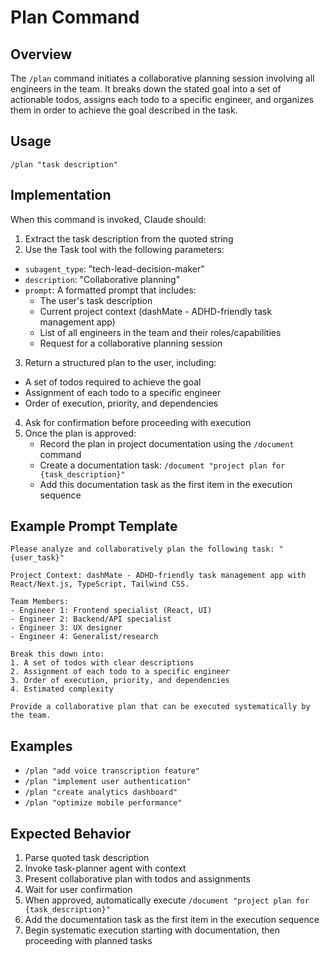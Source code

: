 # Plan Command

## Overview
The `/plan` command initiates a collaborative planning session involving all engineers in the team. It breaks down the stated goal into a set of actionable todos, assigns each todo to a specific engineer, and organizes them in order to achieve the goal described in the task.

## Usage
```
/plan "task description"
```

## Implementation
When this command is invoked, Claude should:

1. Extract the task description from the quoted string
2. Use the Task tool with the following parameters:
  - `subagent_type`: "tech-lead-decision-maker"
  - `description`: "Collaborative planning"
  - `prompt`: A formatted prompt that includes:
    - The user's task description
    - Current project context (dashMate - ADHD-friendly task management app)
    - List of all engineers in the team and their roles/capabilities
    - Request for a collaborative planning session

3. Return a structured plan to the user, including:
  - A set of todos required to achieve the goal
  - Assignment of each todo to a specific engineer
  - Order of execution, priority, and dependencies
4. Ask for confirmation before proceeding with execution
5. Once the plan is approved:
   - Record the plan in project documentation using the `/document` command
   - Create a documentation task: `/document "project plan for {task_description}"`
   - Add this documentation task as the first item in the execution sequence

## Example Prompt Template
```
Please analyze and collaboratively plan the following task: "{user_task}"

Project Context: dashMate - ADHD-friendly task management app with React/Next.js, TypeScript, Tailwind CSS.

Team Members:
- Engineer 1: Frontend specialist (React, UI)
- Engineer 2: Backend/API specialist
- Engineer 3: UX designer
- Engineer 4: Generalist/research

Break this down into:
1. A set of todos with clear descriptions
2. Assignment of each todo to a specific engineer
3. Order of execution, priority, and dependencies
4. Estimated complexity

Provide a collaborative plan that can be executed systematically by the team.
```

## Examples
- `/plan "add voice transcription feature"`
- `/plan "implement user authentication"`
- `/plan "create analytics dashboard"`
- `/plan "optimize mobile performance"`

## Expected Behavior
1. Parse quoted task description
2. Invoke task-planner agent with context
3. Present collaborative plan with todos and assignments
4. Wait for user confirmation
5. When approved, automatically execute `/document "project plan for {task_description}"`
6. Add the documentation task as the first item in the execution sequence
7. Begin systematic execution starting with documentation, then proceeding with planned tasks